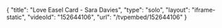 {
    "title": "Love Easel Card - Sara Davies",
    "type": "solo",
    "layout": "iframe-static",
    "videoId": "152644106",
    "url": "\/tvpembed\/152644106"
}